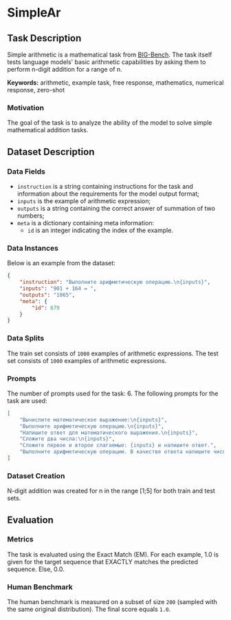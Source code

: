 # **SimpleAr**

## Task Description

Simple arithmetic is a mathematical task from [BIG-Bench](https://github.com/google/BIG-bench/tree/main/bigbench/benchmark_tasks/simple_arithmetic). The task itself tests language models' basic arithmetic capabilities by asking them to perform n-digit addition for a range of n.

**Keywords:** arithmetic, example task, free response, mathematics, numerical response, zero-shot

### Motivation

The goal of the task is to analyze the ability of the model to solve simple mathematical addition tasks.

## Dataset Description

### Data Fields

- `instruction` is a string containing instructions for the task and information about the requirements for the model output format;
- `inputs` is the example of arithmetic expression;
- `outputs` is a string containing the correct answer of summation of two numbers;
- `meta` is a dictionary containing meta information:
    - `id` is an integer indicating the index of the example.

### Data Instances

Below is an example from the dataset:

```json
{
    "instruction": "Выполните арифметическую операцию.\n{inputs}",
    "inputs": "901 + 164 = ",
    "outputs": "1065",
    "meta": {
        "id": 679
    }
}
```

### Data Splits

The train set consists of `1000` examples of arithmetic expressions. The test set consists of `1000` examples of arithmetic expressions.

### Prompts

The number of prompts used for the task: 6. The following prompts for the task are used:

```json
[
    "Вычислите математическое выражение:\n{inputs}",
    "Выполните арифметическую операцию.\n{inputs}",
    "Напишите ответ для математического выражения.\n{inputs}",
    "Сложите два числа:\n{inputs}",
    "Сложите первое и второе слагаемые: {inputs} и напишите ответ.",
    "Выполните арифметическую операцию. В качестве ответа напишите число, которое получается после ее выполнения.\n{inputs}"
]
```

### Dataset Creation

N-digit addition was created for n in the range [1;5] for both train and test sets.

## Evaluation

### Metrics

The task is evaluated using the Exact Match (EM). For each example, 1.0 is given for the target sequence that EXACTLY matches the predicted sequence. Else, 0.0.

### Human Benchmark

The human benchmark is measured on a subset of size `200` (sampled with the same original distribution). The final score equals `1.0`.
